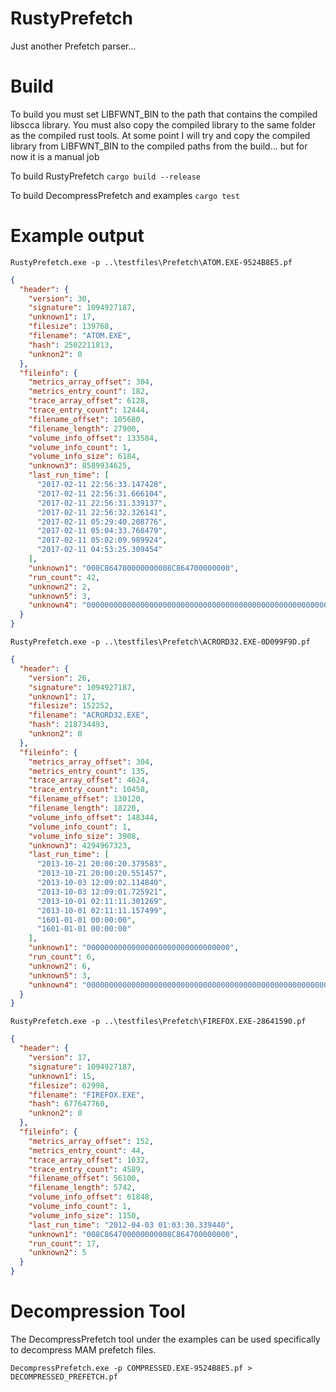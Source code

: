 # RustyPrefetch
Just another Prefetch parser...

# Build
To build you must set LIBFWNT_BIN to the path that contains the compiled libscca library. You must also copy the compiled library to the same folder as the compiled rust tools. At some point I will try and copy the compiled library from LIBFWNT_BIN to the compiled paths from the build... but for now it is a manual job

To build RustyPrefetch
```cargo build --release```

To build DecompressPrefetch and examples
```cargo test```

# Example output
```RustyPrefetch.exe -p ..\testfiles\Prefetch\ATOM.EXE-9524B8E5.pf```

```json
{
  "header": {
    "version": 30,
    "signature": 1094927187,
    "unknown1": 17,
    "filesize": 139768,
    "filename": "ATOM.EXE",
    "hash": 2502211813,
    "unknon2": 0
  },
  "fileinfo": {
    "metrics_array_offset": 304,
    "metrics_entry_count": 182,
    "trace_array_offset": 6128,
    "trace_entry_count": 12444,
    "filename_offset": 105680,
    "filename_length": 27900,
    "volume_info_offset": 133584,
    "volume_info_count": 1,
    "volume_info_size": 6184,
    "unknown3": 8589934625,
    "last_run_time": [
      "2017-02-11 22:56:33.147428",
      "2017-02-11 22:56:31.666104",
      "2017-02-11 22:56:31.339137",
      "2017-02-11 22:56:32.326141",
      "2017-02-11 05:29:40.208776",
      "2017-02-11 05:04:33.768479",
      "2017-02-11 05:02:09.989924",
      "2017-02-11 04:53:25.309454"
    ],
    "unknown1": "008C864700000000008C864700000000",
    "run_count": 42,
    "unknown2": 2,
    "unknown5": 3,
    "unknown4": "00000000000000000000000000000000000000000000000000000000000000000000000000000000000000000000000000000000000000000000000000000000000000000000000000000000000000000000000000000000"
  }
}
```

```RustyPrefetch.exe -p ..\testfiles\Prefetch\ACRORD32.EXE-0D099F9D.pf```
```json
{
  "header": {
    "version": 26,
    "signature": 1094927187,
    "unknown1": 17,
    "filesize": 152252,
    "filename": "ACRORD32.EXE",
    "hash": 218734493,
    "unknon2": 0
  },
  "fileinfo": {
    "metrics_array_offset": 304,
    "metrics_entry_count": 135,
    "trace_array_offset": 4624,
    "trace_entry_count": 10458,
    "filename_offset": 130120,
    "filename_length": 18220,
    "volume_info_offset": 148344,
    "volume_info_count": 1,
    "volume_info_size": 3908,
    "unknown3": 4294967323,
    "last_run_time": [
      "2013-10-21 20:00:20.379583",
      "2013-10-21 20:00:20.551457",
      "2013-10-03 12:09:02.114840",
      "2013-10-03 12:09:01.725921",
      "2013-10-01 02:11:11.301269",
      "2013-10-01 02:11:11.157499",
      "1601-01-01 00:00:00",
      "1601-01-01 00:00:00"
    ],
    "unknown1": "00000000000000000000000000000000",
    "run_count": 6,
    "unknown2": 6,
    "unknown5": 3,
    "unknown4": "00000000000000000000000000000000000000000000000000000000000000000000000000000000000000000000000000000000000000000000000000000000000000000000000000000000000000000000000000000000"
  }
}
```

```RustyPrefetch.exe -p ..\testfiles\Prefetch\FIREFOX.EXE-28641590.pf```
```json
{
  "header": {
    "version": 17,
    "signature": 1094927187,
    "unknown1": 15,
    "filesize": 62998,
    "filename": "FIREFOX.EXE",
    "hash": 677647760,
    "unknon2": 0
  },
  "fileinfo": {
    "metrics_array_offset": 152,
    "metrics_entry_count": 44,
    "trace_array_offset": 1032,
    "trace_entry_count": 4589,
    "filename_offset": 56100,
    "filename_length": 5742,
    "volume_info_offset": 61848,
    "volume_info_count": 1,
    "volume_info_size": 1150,
    "last_run_time": "2012-04-03 01:03:30.339440",
    "unknown1": "008C864700000000008C864700000000",
    "run_count": 17,
    "unknown2": 5
  }
}
```

# Decompression Tool
The DecompressPrefetch tool under the examples can be used specifically to decompress MAM prefetch files.

```
DecompressPrefetch.exe -p COMPRESSED.EXE-9524B8E5.pf > DECOMPRESSED_PREFETCH.pf
```
